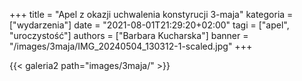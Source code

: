 +++
title = "Apel z okazji uchwalenia konstyrucji 3-maja"
kategoria = ["wydarzenia"]
date = "2021-08-01T21:29:20+02:00"
tagi = ["apel", "uroczystość"]
authors = ["Barbara Kucharska"]
banner = "/images/3maja/IMG_20240504_130312-1-scaled.jpg"
+++
<!--more-->
{{< galeria2 path="images/3maja/" >}}
